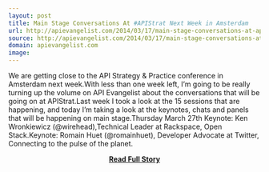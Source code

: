```yaml
---
layout: post
title: Main Stage Conversations At #APIStrat Next Week in Amsterdam
url: http://apievangelist.com/2014/03/17/main-stage-conversations-at-apistrat-next-week-in-amsterdam/
source: http://apievangelist.com/2014/03/17/main-stage-conversations-at-apistrat-next-week-in-amsterdam/
domain: apievangelist.com
image: 
---
```


<p>We are getting close to the API Strategy &amp; Practice conference in Amsterdam next week.With less than one week left, I’m going to be really turning up the volume on API Evangelist about the conversations that will be going on at APIStrat.Last week I took a look at the 15 sessions that are happening, and today I’m taking a look at the keynotes, chats and panels that will be happening on main stage.Thursday March 27th Keynote: Ken Wronkiewicz (@wirehead),Technical Leader at Rackspace, Open Stack.Keynote: Romain Huet (@romainhuet), Developer Advocate at Twitter, Connecting to the pulse of the planet.</p>
<center><p><a href="http://apievangelist.com/2014/03/17/main-stage-conversations-at-apistrat-next-week-in-amsterdam/" style='padding:25px; font-sze:18px; font-weight: bold;'>Read Full Story</a></p></center>
